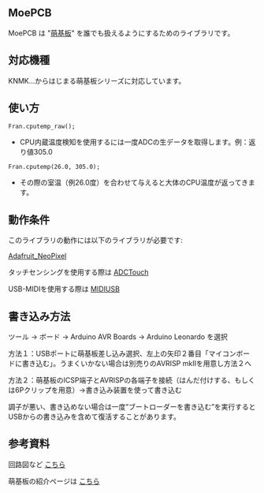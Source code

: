 ## MoePCB  
MoePCB は  "[萌基板](https://fox-factory.booth.pm/item_lists/8aYTRoR8)" を誰でも扱えるようにするためのライブラリです。

## 対応機種  
KNMK...からはじまる萌基板シリーズに対応しています。

## 使い方  
`Fran.cputemp_raw();`  
* CPU内蔵温度検知を使用するには一度ADCの生データを取得します。例：返り値305.0

`Fran.cputemp(26.0, 305.0);`  
* その際の室温（例26.0度）を合わせて与えると大体のCPU温度が返ってきます。


## 動作条件    
このライブラリの動作には以下のライブラリが必要です:

[Adafruit_NeoPixel](https://github.com/adafruit/Adafruit_NeoPixel)

タッチセンシングを使用する際は
[ADCTouch](https://github.com/martin2250/ADCTouch)

USB-MIDIを使用する際は
[MIDIUSB](https://github.com/arduino-libraries/MIDIUSB)

## 書き込み方法
ツール → ボード → Arduino AVR Boards → Arduino Leonardo を選択  
  
方法１：USBポートに萌基板差し込み選択、左上の矢印２番目「マイコンボードに書き込む」。うまくいかない場合は別売りのAVRISP mkⅡを用意し方法２へ  
  
方法２：萌基板のICSP端子とAVRISPの各端子を接続（はんだ付けする、もしくは6Pクリップを用意）→書き込み装置を使って書き込む  
  
調子が悪い、書き込めない場合は一度”ブートローダーを書き込む”を実行するとUSBからの書き込みを含めて復活することがあります。

## 参考資料  
回路図など [こちら](https://github.com/MizuhasiYukkie/MOE-PCB)

萌基板の紹介ページは [こちら](http://yuki-factory.main.jp/moe-pcb.html)
